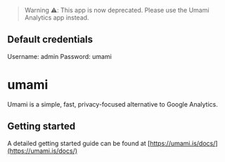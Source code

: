 > Warning ⚠️: This app is now deprecated. Please use the Umami Analytics app instead.

## Default credentials

Username: admin
Password: umami

# umami

Umami is a simple, fast, privacy-focused alternative to Google Analytics.

## [](https://github.com/umami-software/umami/blob/master/README.md#getting-started)Getting started

A detailed getting started guide can be found at [https://umami.is/docs/](https://umami.is/docs/)
